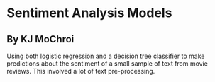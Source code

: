 # Sentiment Analysis Models

## By KJ MoChroi

Using both logistic regression and a decision tree classifier to make predictions about the sentiment of a small sample of text from movie reviews. This involved a lot of text pre-processing. 

